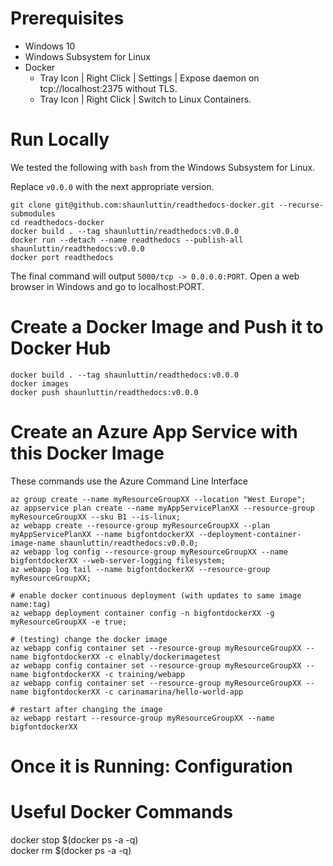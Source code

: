 
# Prerequisites

* Windows 10
* Windows Subsystem for Linux
* Docker 
    * Tray Icon | Right Click | Settings | Expose daemon on tcp://localhost:2375 without TLS.
    * Tray Icon | Right Click | Switch to Linux Containers.

# Run Locally

We tested the following with `bash` from the Windows Subsystem for Linux.

Replace `v0.0.0` with the next appropriate version.

    git clone git@github.com:shaunluttin/readthedocs-docker.git --recurse-submodules
    cd readthedocs-docker
    docker build . --tag shaunluttin/readthedocs:v0.0.0
    docker run --detach --name readthedocs --publish-all shaunluttin/readthedocs:v0.0.0
    docker port readthedocs

The final command will output `5000/tcp -> 0.0.0.0:PORT`. Open a web browser in Windows and go to localhost:PORT.
    
# Create a Docker Image and Push it to Docker Hub

    docker build . --tag shaunluttin/readthedocs:v0.0.0 
    docker images 
    docker push shaunluttin/readthedocs:v0.0.0

# Create an Azure App Service with this Docker Image

These commands use the Azure Command Line Interface

    az group create --name myResourceGroupXX --location "West Europe"; 
    az appservice plan create --name myAppServicePlanXX --resource-group myResourceGroupXX --sku B1 --is-linux; 
    az webapp create --resource-group myResourceGroupXX --plan myAppServicePlanXX --name bigfontdockerXX --deployment-container-image-name shaunluttin/readthedocs:v0.0.0; 
    az webapp log config --resource-group myResourceGroupXX --name bigfontdockerXX --web-server-logging filesystem; 
    az webapp log tail --name bigfontdockerXX --resource-group myResourceGroupXX; 

    # enable docker continuous deployment (with updates to same image name:tag)
    az webapp deployment container config -n bigfontdockerXX -g myResourceGroupXX -e true;

    # (testing) change the docker image
    az webapp config container set --resource-group myResourceGroupXX --name bigfontdockerXX -c elnably/dockerimagetest
    az webapp config container set --resource-group myResourceGroupXX --name bigfontdockerXX -c training/webapp
    az webapp config container set --resource-group myResourceGroupXX --name bigfontdockerXX -c carinamarina/hello-world-app

    # restart after changing the image
    az webapp restart --resource-group myResourceGroupXX --name bigfontdockerXX

# Once it is Running: Configuration


# Useful Docker Commands 

docker stop $(docker ps -a -q)     
docker rm $(docker ps -a -q)
